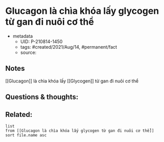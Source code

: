 ---
---

# Glucagon là chìa khóa lấy glycogen từ gan đi nuôi cơ thể

- metadata
	- UID: P-210814-1450
	- tags: #created/2021/Aug/14, #permanent/fact 
	- source: 

## Notes
[[Glucagon]] là chìa khóa lấy [[Glycogen]] từ gan đi nuôi cơ thể

## Questions & thoughts:

## Related:
```dataview
list
from [[Glucagon là chìa khóa lấy glycogen từ gan đi nuôi cơ thể]]
sort file.name asc
```
